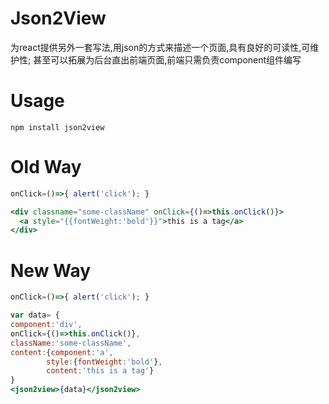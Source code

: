 # Json2View

为react提供另外一套写法,用json的方式来描述一个页面,具有良好的可读性,可维护性; 甚至可以拓展为后台直出前端页面,前端只需负责component组件编写

# Usage

```
npm install json2view
```

# Old Way

```jsx
onClick=()=>{ alert('click'); }

<div classname="some-className" onClick={()=>this.onClick()}>
  <a style="{{fontWeight:'bold'}}">this is a tag</a>
</div>
```

# New Way

```jsx
onClick=()=>{ alert('click'); }

var data= {
component:'div',
onClick={()=>this.onClick()},
className:'some-className',
content:{component:'a',
        style:{fontWeight:'bold'},
        content:'this is a tag'}
}
<json2view>{data}</json2view>
```
